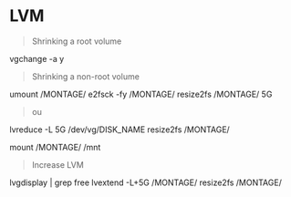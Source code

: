 # LVM

> Shrinking a root volume

vgchange -a y

> Shrinking a non-root volume

umount /MONTAGE/
e2fsck -fy /MONTAGE/
resize2fs /MONTAGE/ 5G

> ou

lvreduce -L 5G /dev/vg/DISK_NAME
resize2fs /MONTAGE/

mount /MONTAGE/ /mnt

> Increase LVM

lvgdisplay | grep free
lvextend -L+5G /MONTAGE/
resize2fs /MONTAGE/
